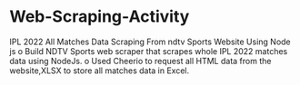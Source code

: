# Web-Scraping-Activity
IPL 2022 All Matches Data Scraping From ndtv Sports Website Using Node js
o	Build NDTV Sports web scraper that scrapes whole IPL 2022 matches data using NodeJs. 
o	Used Cheerio to request all HTML data from the website,XLSX to store all matches data in Excel.

